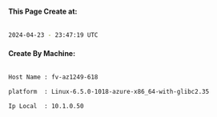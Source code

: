 
   
#### This Page Create at:

```bash

2024-04-23 - 23:47:19 UTC

```

#### Create By Machine:

```bash

Host Name : fv-az1249-618

platform  : Linux-6.5.0-1018-azure-x86_64-with-glibc2.35

Ip Local  : 10.1.0.50

```

